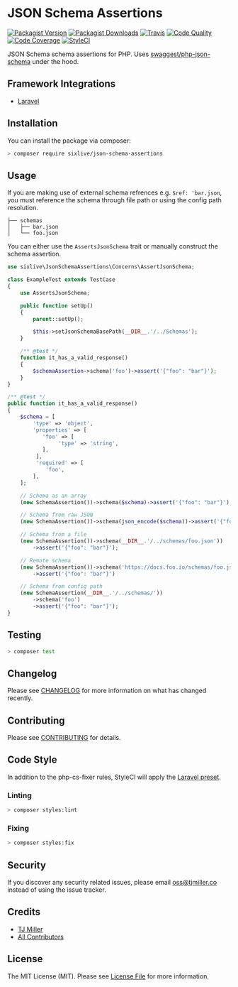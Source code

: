 # JSON Schema Assertions

[![Packagist Version](https://img.shields.io/packagist/v/sixlive/json-schema-assertions.svg?style=flat-square)](https://packagist.org/packages/sixlive/json-schema-assertions)
[![Packagist Downloads](https://img.shields.io/packagist/dt/sixlive/json-schema-assertions.svg?style=flat-square)](https://packagist.org/packages/sixlive/json-schema-assertions)
[![Travis](https://img.shields.io/travis/sixlive/json-schema-assertions.svg?style=flat-square)](https://travis-ci.org/sixlive/json-schema-assertions)
[![Code Quality](https://img.shields.io/scrutinizer/g/sixlive/json-schema-assertions.svg?style=flat-square)](https://scrutinizer-ci.com/g/sixlive/json-schema-assertions/)
[![Code Coverage](https://img.shields.io/scrutinizer/coverage/g/sixlive/json-schema-assertions.svg?style=flat-square)](https://scrutinizer-ci.com/g/sixlive/json-schema-assertions/)
[![StyleCI](https://github.styleci.io/repos/147207965/shield)](https://github.styleci.io/repos/147207965)

JSON Schema schema assertions for PHP. Uses [swaggest/php-json-schema](https://github.com/swaggest/php-json-schema) under the hood.

## Framework Integrations

* [Laravel](https://github.com/sixlive/laravel-json-schema-assertions)

## Installation

You can install the package via composer:

```bash
> composer require sixlive/json-schema-assertions
```

## Usage

If you are making use of external schema refrences e.g. `$ref: 'bar.json`, you must reference the schema through file path or using the config path resolution.

```
├── schemas
│   ├── bar.json
│   └── foo.json
```

You can either use the `AssertsJsonSchema` trait or manually construct the schema assertion.

```php
use sixlive\JsonSchemaAssertions\Concerns\AssertJsonSchema;

class ExampleTest extends TestCase
{
    use AssertsJsonSchema;

    public function setUp()
    {
        parent::setUp();

        $this->setJsonSchemaBasePath(__DIR__.'/../Schemas');
    }

    /** @test */
    function it_has_a_valid_response()
    {
        $schemaAssertion->schema('foo')->assert('{"foo": "bar"}');
    }
}
```

```php
/** @test */
public function it_has_a_valid_response()
{
    $schema = [
        'type' => 'object',
        'properties' => [
           'foo' => [
                'type' => 'string',
           ],
         ],
         'required' => [
            'foo',
        ],
    ];

    // Schema as an array
    (new SchemaAssertion())->schema($schema)->assert('{"foo": "bar"}');

    // Schema from raw JSON
    (new SchemaAssertion())->schema(json_encode($schema))->assert('{"foo": "bar"}');

    // Schema from a file
    (new SchemaAssertion())->schema(__DIR__.'/../schemas/foo.json'))
        ->assert('{"foo": "bar"}');

    // Remote schema
    (new SchemaAssertion())->schema('https://docs.foo.io/schemas/foo.json')
        ->assert('{"foo": "bar"}')

    // Schema from config path
    (new SchemaAssertion(__DIR__.'/../schemas/'))
        ->schema('foo')
        ->assert('{"foo": "bar"}');
}
```

## Testing

``` bash
> composer test
```

## Changelog

Please see [CHANGELOG](CHANGELOG.md) for more information on what has changed recently.

## Contributing

Please see [CONTRIBUTING](CONTRIBUTING.md) for details.

## Code Style
In addition to the php-cs-fixer rules, StyleCI will apply the [Laravel preset](https://docs.styleci.io/presets#laravel).

### Linting
```bash
> composer styles:lint
```

### Fixing
```bash
> composer styles:fix
```

## Security

If you discover any security related issues, please email oss@tjmiller.co instead of using the issue tracker.

## Credits

- [TJ Miller](https://github.com/sixlive)
- [All Contributors](../../contributors)

## License

The MIT License (MIT). Please see [License File](LICENSE.md) for more information.
